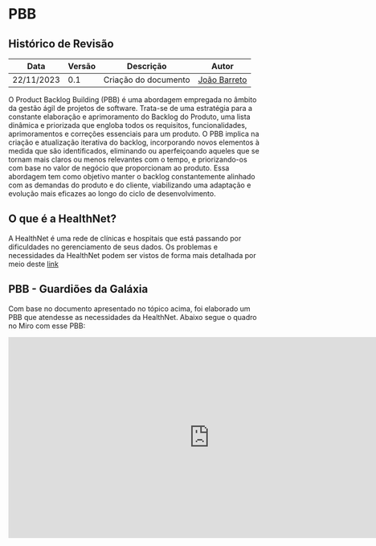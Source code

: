 # PBB

## Histórico de Revisão

| **Data**  | **Versão** | **Descrição**        | **Autor**                                                     |
| --------- | ---------- | -------------------- | ------------------------------------------------------------- |
| 22/11/2023 | 0.1        | Criação do documento | [João Barreto](https://github.com/JoaoBarreto03) |


O Product Backlog Building (PBB) é uma abordagem empregada no âmbito da gestão ágil de projetos de software. Trata-se de uma estratégia para a constante elaboração e aprimoramento do Backlog do Produto, uma lista dinâmica e priorizada que engloba todos os requisitos, funcionalidades, aprimoramentos e correções essenciais para um produto. O PBB implica na criação e atualização iterativa do backlog, incorporando novos elementos à medida que são identificados, eliminando ou aperfeiçoando aqueles que se tornam mais claros ou menos relevantes com o tempo, e priorizando-os com base no valor de negócio que proporcionam ao produto. Essa abordagem tem como objetivo manter o backlog constantemente alinhado com as demandas do produto e do cliente, viabilizando uma adaptação e evolução mais eficazes ao longo do ciclo de desenvolvimento.

## O que é a HealthNet?

A HealthNet é uma rede de clínicas e hospitais que está passando por dificuldades no gerenciamento de seus dados. Os problemas e necessidades da HealthNet podem ser vistos de forma mais detalhada por meio deste [link](https://aprender3.unb.br/pluginfile.php/2665941/mod_folder/content/0/Exerc%C3%ADcio%20de%20Constru%C3%A7%C3%A3o%20de%20Backlog%20de%20Produto%20usando%20PBB.pdf)

## PBB - Guardiões da Galáxia

Com base no documento apresentado no tópico acima, foi elaborado um PBB que atendesse as necessidades da HealthNet. Abaixo segue o quadro no Miro com esse PBB:

<iframe width="800" height="400" src="https://miro.com/app/board/uXjVNR4a-Y4=/?share_link_id=638785315337" frameborder="0" allowfullscreen></iframe>
